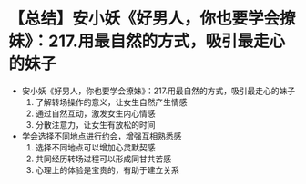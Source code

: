 # 【总结】安小妖《好男人，你也要学会撩妹》：217.用最自然的方式，吸引最走心的妹子

-   安小妖《好男人，你也要学会撩妹》：217.用最自然的方式，吸引最走心的妹子
    1.  了解转场操作的意义，让女生自然产生情感
    2.  通过自然互动，激发女生内心情感
    3.  分散注意力，让女生有放松的时间
-   学会选择不同地点进行约会，增强互相熟悉感
    1.  选择不同地点可以增加心灵默契感
    2.  共同经历转场过程可以形成同甘共苦感
    3.  心理上的体验是宝贵的，有助于建立关系